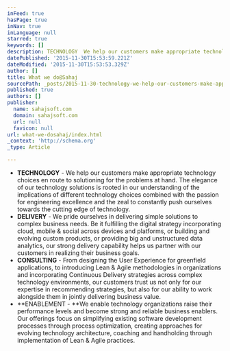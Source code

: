 ```yaml
---
inFeed: true
hasPage: true
inNav: true
inLanguage: null
starred: true
keywords: []
description: TECHNOLOGY  We help our customers make appropriate technology choices en route to solutioning for the problems at hand. The elegance of our technology solutions
datePublished: '2015-11-30T15:53:59.221Z'
dateModified: '2015-11-30T15:53:53.329Z'
author: []
title: What we do@Sahaj
sourcePath: _posts/2015-11-30-technology-we-help-our-customers-make-appropriate-technolog.md
published: true
authors: []
publisher:
  name: sahajsoft.com
  domain: sahajsoft.com
  url: null
  favicon: null
url: what-we-dosahaj/index.html
_context: 'http://schema.org'
_type: Article

---
```

* **TECHNOLOGY** - We help our customers make appropriate technology choices en route to solutioning for the problems at hand. The elegance of our technology solutions is rooted in our understanding of the implications of different technology choices combined with the passion for engineering excellence and the zeal to constantly push ourselves towards the cutting edge of technology.                               
* **DELIVERY** - We pride ourselves in delivering simple solutions to complex business needs. Be it fulfilling the digital strategy incorporating cloud, mobile & social across devices and platforms, or building and evolving custom products, or providing big and unstructured data analytics, our strong delivery capability helps us partner with our customers in realizing their business goals.                   
* **CONSULTING** - From designing the User Experience for greenfield applications, to introducing Lean & Agile methodologies in organizations and incorporating Continuous Delivery strategies across complex technology environments, our customers trust us not only for our expertise in recommending strategies, but also for our ability to work alongside them in jointly delivering business value.                                                                                                                                             
* **ENABLEMENT - **We enable technology organizations raise their performance levels and become strong and reliable business enablers. Our offerings focus on simplifying existing software development processes through process optimization, creating approaches for evolving technology architecture, coaching and handholding through implementation of Lean & Agile practices.